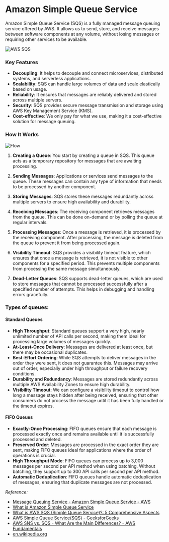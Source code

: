 # Amazon Simple Queue Service

Amazon Simple Queue Service (SQS) is a fully managed message queuing service offered by AWS. It allows us to send, store, and receive messages between software components at any volume, without losing messages or requiring other services to be available.

![AWS SQS](https://res.cloudinary.com/hevo/images/f_webp,q_auto:best/v1685918269/hevo-learn-1/343434_orig-1/343434_orig-1.png)

### Key Features
- **Decoupling**: It helps to decouple and connect microservices, distributed systems, and serverless applications.
- **Scalability**: SQS can handle large volumes of data and scale elastically based on usage.
- **Reliability**: It ensures that messages are reliably delivered and stored across multiple servers.
- **Security**: SQS provides secure message transmission and storage using AWS Key Management Service (KMS).
- **Cost-effective**: We only pay for what we use, making it a cost-effective solution for message queuing.

### How It Works

![Flow](https://d1.awsstatic.com/product-page-diagram_Amazon-SQS%402x.8639596f10bfa6d7cdb2e83df728e789963dcc39.png)

1. **Creating a Queue**: You start by creating a queue in SQS. This queue acts as a temporary repository for messages that are awaiting processing.

2. **Sending Messages**: Applications or services send messages to the queue. These messages can contain any type of information that needs to be processed by another component.

3. **Storing Messages**: SQS stores these messages redundantly across multiple servers to ensure high availability and durability.

4. **Receiving Messages**: The receiving component retrieves messages from the queue. This can be done on-demand or by polling the queue at regular intervals.

5. **Processing Messages**: Once a message is retrieved, it is processed by the receiving component. After processing, the message is deleted from the queue to prevent it from being processed again.

6. **Visibility Timeout**: SQS provides a visibility timeout feature, which ensures that once a message is retrieved, it is not visible to other components for a specified period. This prevents multiple components from processing the same message simultaneously.

7. **Dead-Letter Queues**: SQS supports dead-letter queues, which are used to store messages that cannot be processed successfully after a specified number of attempts. This helps in debugging and handling errors gracefully.

### Types of queues:

#### Standard Queues
- **High Throughput**: Standard queues support a very high, nearly unlimited number of API calls per second, making them ideal for processing large volumes of messages quickly.
- **At-Least-Once Delivery**: Messages are delivered at least once, but there may be occasional duplicates.
- **Best-Effort Ordering**: While SQS attempts to deliver messages in the order they were sent, it does not guarantee this. Messages may arrive out of order, especially under high throughput or failure recovery conditions.
- **Durability and Redundancy**: Messages are stored redundantly across multiple AWS Availability Zones to ensure high durability.
- **Visibility Timeout**: We can configure a visibility timeout to control how long a message stays hidden after being received, ensuring that other consumers do not process the message until it has been fully handled or the timeout expires.

#### FIFO Queues
- **Exactly-Once Processing**: FIFO queues ensure that each message is processed exactly once and remains available until it is successfully processed and deleted.
- **Preserved Order**: Messages are processed in the exact order they are sent, making FIFO queues ideal for applications where the order of operations is crucial.
- **High Throughput Mode**: FIFO queues can process up to 3,000 messages per second per API method when using batching. Without batching, they support up to 300 API calls per second per API method.
- **Automatic Deduplication**: FIFO queues handle automatic deduplication of messages, ensuring that duplicate messages are not processed.

<em>Reference:</em>
* [Message Queuing Service - Amazon Simple Queue Service - AWS](https://aws.amazon.com/sqs/)
* [What is Amazon Simple Queue Service](https://docs.aws.amazon.com/AWSSimpleQueueService/latest/SQSDeveloperGuide/welcome.html)
* [What is AWS SQS (Simple Queue Service)?: 5 Comprehensive Aspects](https://hevodata.com/learn/aws-sqs/)
* [AWS Simple Queue Service(SQS) - GeeksforGeeks](https://www.geeksforgeeks.org/aws-sqs/)
* [AWS SNS vs. SQS - What Are the Main Differences? - AWS Fundamentals](https://blog.awsfundamentals.com/aws-sns-vs-sqs-what-are-the-main-differences)
* [en.wikipedia.org](https://en.wikipedia.org/wiki/Amazon_Simple_Queue_Service)
